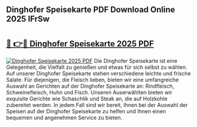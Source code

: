 ## Dinghofer Speisekarte PDF Download Online 2025 IFrSw

# <h2><a href="http://gc7gbo4.nevu.top/?p=Dinghofer+Speisekarte">🔗 👉🔴 Dinghofer Speisekarte 2025 PDF</a></h2>

[![Dinghofer Speisekarte 2025 PDF](https://i.imgur.com/dBaPXMq.png)](http://gc7gbo4.nevu.top/?p=Dinghofer+Speisekarte)
Die Dinghofer Speisekarte ist eine Gelegenheit, die Vielfalt zu genießen und etwas für sich selbst zu wählen. Auf unserer Dinghofer Speisekarte stehen verschiedene leichte und frische Salate. Für diejenigen, die Fleisch lieben, bieten wir eine umfangreiche Auswahl an Gerichten auf der Dinghofer Speisekarte an: Rindfleisch, Schweinefleisch, Huhn und Fisch. Unseren Auserwählten bieten wir exquisite Gerichte wie Schaschlik und Steak an, die auf Holzkohle zubereitet werden. In jedem Fall sind wir bereit, Ihnen bei der Auswahl der Speisen auf der Dinghofer Speisekarte zu helfen und Ihnen einen bequemen und angenehmen Service zu bieten.
